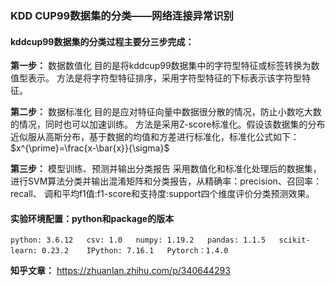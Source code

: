 ### KDD CUP99数据集的分类——网络连接异常识别

#### kddcup99数据集的分类过程主要分三步完成：
**第一步：** 数据数值化
目的是将kddcup99数据集中的字符型特征或标签转换为数值型表示。
方法是将字符型特征排序，采用字符型特征的下标表示该字符型特征。

**第二步：** 数据标准化
目的是应对特征向量中数据很分散的情况，防止小数吃大数的情况，同时也可以加速训练。
方法是采用Z-score标准化。假设该数据集的分布近似服从高斯分布，基于数据的均值和方差进行标准化，标准化公式如下： $x^{\prime}=\frac{x-\bar{x}}{\sigma}$ 

**第三步：** 模型训练、预测并输出分类报告
采用数值化和标准化处理后的数据集，进行SVM算法分类并输出混淆矩阵和分类报告，从精确率：precision、召回率：recall、 调和平均f1值:f1-score和支持度:support四个维度评价分类预测效果。

#### 实验环境配置：python和package的版本
 `python: 3.6.12  
csv: 1.0  
numpy: 1.19.2  
pandas: 1.1.5  
scikit-learn: 0.23.2   
IPython: 7.16.1  
Pytorch：1.4.0`

**知乎文章：** https://zhuanlan.zhihu.com/p/340644293
